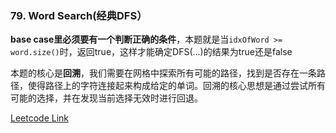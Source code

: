 ### 79. Word Search(经典DFS）

**base case里必须要有一个判断正确的条件**，本题就是当```idxOfWord >= word.size()```时，返回true，这样才能确定DFS(...)的结果为true还是false

本题的核心是**回溯**，我们需要在网格中探索所有可能的路径，找到是否存在一条路径，使得路径上的字符连接起来构成给定的单词。回溯的核心思想是通过尝试所有可能的选择，并在发现当前选择无效时进行回退。

[Leetcode Link](https://leetcode.com/problems/word-search/)
